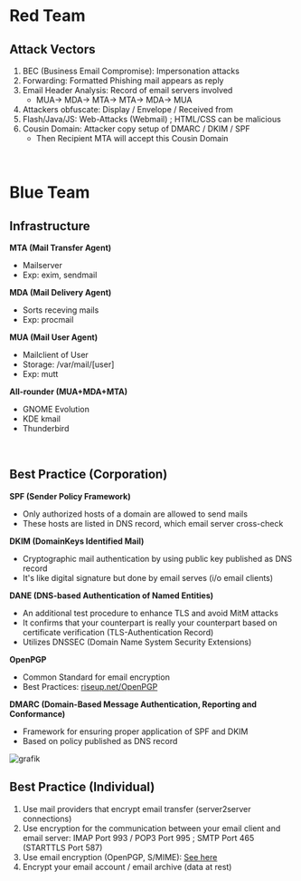 # Red Team

## Attack Vectors

1. BEC (Business Email Compromise): Impersonation attacks
2. Forwarding: Formatted Phishing mail appears as reply
3. Email Header Analysis: Record of email servers involved
   - MUA-> MDA-> MTA-> MTA-> MDA-> MUA
4. Attackers obfuscate: Display / Envelope / Received from
5. Flash/Java/JS: Web-Attacks (Webmail) ; HTML/CSS can be malicious
6. Cousin Domain: Attacker copy setup of DMARC / DKIM / SPF
    - Then Recipient MTA will accept this Cousin Domain
   
<br />

# Blue Team

## Infrastructure

**MTA (Mail Transfer Agent)**
- Mailserver
- Exp: exim, sendmail

**MDA (Mail Delivery Agent)**
- Sorts receving mails
- Exp: procmail

**MUA (Mail User Agent)**
- Mailclient of User
- Storage: /var/mail/[user]
- Exp: mutt

**All-rounder (MUA+MDA+MTA)**
- GNOME Evolution
- KDE kmail
- Thunderbird

<br />

## Best Practice (Corporation)

**SPF (Sender Policy Framework)**
- Only authorized hosts of a domain are allowed to send mails
- These hosts are listed in DNS record, which email server cross-check

**DKIM (DomainKeys Identified Mail)**
- Cryptographic mail authentication by using public key published as DNS record
- It's like digital signature but done by email serves (i/o email clients)

**DANE (DNS-based Authentication of Named Entities)**
- An additional test procedure to enhance TLS and avoid MitM attacks
- It confirms that your counterpart is really your counterpart based on certificate verification (TLS-Authentication Record)
- Utilizes  DNSSEC (Domain Name System Security Extensions)

**OpenPGP**
- Common Standard for email encryption
- Best Practices: [riseup.net/OpenPGP](https://riseup.net/en/security/message-security/openpgp/best-practices#use-the-sks-keyserver-pool-instead-of-one-specific-server-with-secure-connections)


**DMARC (Domain-Based Message Authentication, Reporting and Conformance)**
- Framework for ensuring proper application of SPF and DKIM
- Based on policy published as DNS record

![grafik](https://user-images.githubusercontent.com/84674087/131900599-a4ae7b95-3566-4c25-a7c3-8a3acfe15617.png)

## Best Practice (Individual)

1. Use mail providers that encrypt email transfer (server2server connections)
2. Use encryption for the communication between your email client and email server: IMAP Port 993 / POP3 Port 995 ; SMTP Port 465 (STARTTLS Port 587)
3. Use email encryption (OpenPGP, S/MIME): [See here](https://github.com/p-arrow/Red-Blue-Guide/blob/main/O_OperatingSystem/Linux%20CLI.md#security--encryption)
4. Encrypt your email account / email archive (data at rest)
